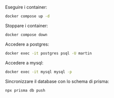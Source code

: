 Eseguire i container:

```bash
docker compose up -d
```

Stoppare i container:

```bash
docker compose down
```

Accedere a postgres:

```bash
docker exec -it postgres psql -U martin
```

Accedere a mysql:

```bash
docker exec -it mysql mysql -p
```

Sincronizzare il database con lo schema di prisma:

```bash
npx prisma db push
```
